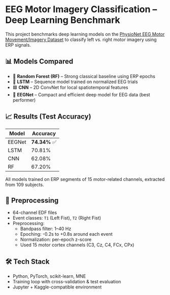 # EEG Motor Imagery Classification – Deep Learning Benchmark

This project benchmarks deep learning models on the [PhysioNet EEG Motor Movement/Imagery Dataset](https://physionet.org/content/eegmmidb/1.0.0/) to classify left vs. right motor imagery using ERP signals.

## 📊 Models Compared
- 🌲 **Random Forest (RF)** – Strong classical baseline using ERP epochs
- 🔷 **LSTM** – Sequence model trained on normalized EEG trials
- 🟪 **CNN** – 2D ConvNet for local spatiotemporal features
- 🧠 **EEGNet** – Compact and efficient deep model for EEG data (best performer)

## 📈 Results (Test Accuracy)
| Model   | Accuracy |
|---------|----------|
| EEGNet  | **74.34%** ✅ |
| LSTM    | 70.81% |
| CNN     | 62.08% |
| RF      | 67.20% |

All models trained on ERP segments of 15 motor-related channels, extracted from 109 subjects.

## 🧪 Preprocessing
- 64-channel EDF files
- Event classes: `T1` (Left Fist), `T2` (Right Fist)
- Preprocessing:
  - Bandpass filter: 1–40 Hz
  - Epoching: -0.2s to +0.8s around each event
  - Normalization: per-epoch z-score
  - Used 15 motor cortex channels (C3, Cz, C4, FCx, CPx)

## 🛠️ Tech Stack
- Python, PyTorch, scikit-learn, MNE
- Training loop with cross-validation & test evaluation
- Jupyter + Kaggle-compatible environment

